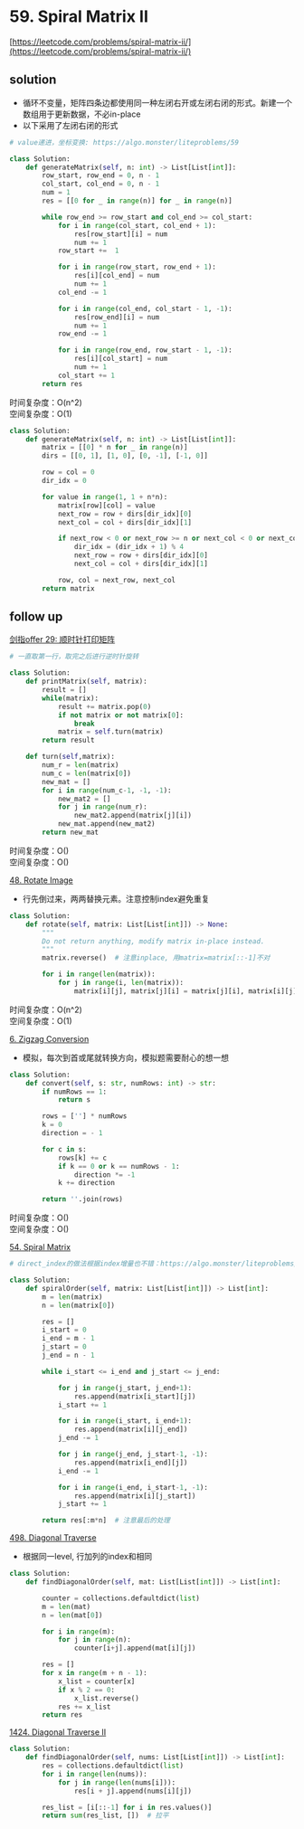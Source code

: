 # 59. Spiral Matrix II

[https://leetcode.com/problems/spiral-matrix-ii/](https://leetcode.com/problems/spiral-matrix-ii/)

## solution

- 循环不变量，矩阵四条边都使用同一种左闭右开或左闭右闭的形式。新建一个数组用于更新数据，不必in-place
- 以下采用了左闭右闭的形式

```python
# value递进，坐标变换: https://algo.monster/liteproblems/59

class Solution:
    def generateMatrix(self, n: int) -> List[List[int]]:
        row_start, row_end = 0, n - 1
        col_start, col_end = 0, n - 1
        num = 1
        res = [[0 for _ in range(n)] for _ in range(n)]

        while row_end >= row_start and col_end >= col_start:
            for i in range(col_start, col_end + 1):
                res[row_start][i] = num
                num += 1
            row_start +=  1

            for i in range(row_start, row_end + 1):
                res[i][col_end] = num
                num += 1
            col_end -= 1

            for i in range(col_end, col_start - 1, -1):
                res[row_end][i] = num
                num += 1
            row_end -= 1

            for i in range(row_end, row_start - 1, -1):
                res[i][col_start] = num
                num += 1
            col_start += 1
        return res
```

时间复杂度：O(n^2) <br>
空间复杂度：O(1)

```python
class Solution:
    def generateMatrix(self, n: int) -> List[List[int]]:
        matrix = [[0] * n for _ in range(n)]
        dirs = [[0, 1], [1, 0], [0, -1], [-1, 0]]

        row = col = 0
        dir_idx = 0

        for value in range(1, 1 + n*n):
            matrix[row][col] = value
            next_row = row + dirs[dir_idx][0]
            next_col = col + dirs[dir_idx][1]

            if next_row < 0 or next_row >= n or next_col < 0 or next_col >= n or matrix[next_row][next_col]:
                dir_idx = (dir_idx + 1) % 4
                next_row = row + dirs[dir_idx][0]
                next_col = col + dirs[dir_idx][1]

            row, col = next_row, next_col
        return matrix
```

## follow up

[剑指offer 29: 顺时针打印矩阵](../05_stack_queue/54.%20Spiral%20Matrix.md)

```python
# 一直取第一行，取完之后进行逆时针旋转

class Solution:
    def printMatrix(self, matrix):
        result = []
        while(matrix):
            result += matrix.pop(0)
            if not matrix or not matrix[0]:
                break
            matrix = self.turn(matrix)
        return result

    def turn(self,matrix):
        num_r = len(matrix)
        num_c = len(matrix[0])
        new_mat = []
        for i in range(num_c-1, -1, -1):
            new_mat2 = []
            for j in range(num_r):
                new_mat2.append(matrix[j][i])
            new_mat.append(new_mat2)
        return new_mat
```

时间复杂度：O() <br>
空间复杂度：O()

[48. Rotate Image](https://leetcode.com/problems/rotate-image/description/)

- 行先倒过来，两两替换元素。注意控制index避免重复

```python
class Solution:
    def rotate(self, matrix: List[List[int]]) -> None:
        """
        Do not return anything, modify matrix in-place instead.
        """
        matrix.reverse()  # 注意inplace, 用matrix=matrix[::-1]不对

        for i in range(len(matrix)):
            for j in range(i, len(matrix)):
                matrix[i][j], matrix[j][i] = matrix[j][i], matrix[i][j]
```

时间复杂度：O(n^2) <br>
空间复杂度：O(1)

[6. Zigzag Conversion](https://leetcode.com/problems/zigzag-conversion/description/)

- 模拟，每次到首或尾就转换方向，模拟题需要耐心的想一想

```python
class Solution:
    def convert(self, s: str, numRows: int) -> str:
        if numRows == 1:
            return s

        rows = [''] * numRows
        k = 0
        direction = - 1

        for c in s:
            rows[k] += c
            if k == 0 or k == numRows - 1:
                direction *= -1
            k += direction

        return ''.join(rows)
```

时间复杂度：O() <br>
空间复杂度：O()

[54. Spiral Matrix](../05_stack_queue/54.%20Spiral%20Matrix.md)

```python
# direct_index的做法根据index增量也不错：https://algo.monster/liteproblems/54

class Solution:
    def spiralOrder(self, matrix: List[List[int]]) -> List[int]:
        m = len(matrix)
        n = len(matrix[0])

        res = []
        i_start = 0
        i_end = m - 1
        j_start = 0
        j_end = n - 1

        while i_start <= i_end and j_start <= j_end:

            for j in range(j_start, j_end+1):
                res.append(matrix[i_start][j])
            i_start += 1

            for i in range(i_start, i_end+1):
                res.append(matrix[i][j_end])
            j_end -= 1

            for j in range(j_end, j_start-1, -1):
                res.append(matrix[i_end][j])
            i_end -= 1

            for i in range(i_end, i_start-1, -1):
                res.append(matrix[i][j_start])
            j_start += 1

        return res[:m*n]  # 注意最后的处理
```

[498. Diagonal Traverse](https://leetcode.com/problems/diagonal-traverse/)

- 根据同一level, 行加列的index和相同

```python
class Solution:
    def findDiagonalOrder(self, mat: List[List[int]]) -> List[int]:

        counter = collections.defaultdict(list)
        m = len(mat)
        n = len(mat[0])

        for i in range(m):
            for j in range(n):
                counter[i+j].append(mat[i][j])

        res = []
        for x in range(m + n - 1):
            x_list = counter[x]
            if x % 2 == 0:
                x_list.reverse()
            res += x_list
        return res
```

[1424. Diagonal Traverse II](https://leetcode.com/problems/diagonal-traverse-ii/description/)

```python
class Solution:
    def findDiagonalOrder(self, nums: List[List[int]]) -> List[int]:
        res = collections.defaultdict(list)
        for i in range(len(nums)):
            for j in range(len(nums[i])):
                res[i + j].append(nums[i][j])

        res_list = [i[::-1] for i in res.values()]
        return sum(res_list, [])  # 拉平
```
